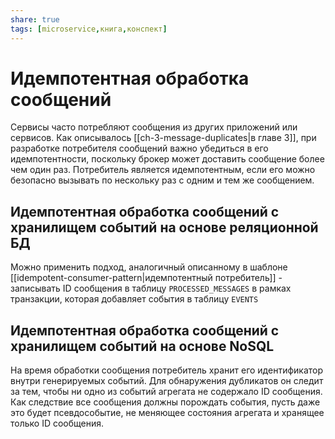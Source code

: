 ```yaml
---
share: true
tags: [microservice,книга,конспект]
---
```

# Идемпотентная обработка сообщений
Сервисы часто потребляют сообщения из других приложений или сервисов. Как описывалось [[ch-3-message-duplicates|в главе 3]], при разработке потребителя сообщений важно убедиться в его идемпотентности, поскольку брокер может доставить сообщение более чем один раз.
Потребитель является идемпотентным, если его можно безопасно вызывать по нескольку раз с одним и тем же сообщением.
## Идемпотентная обработка сообщений с хранилищем событий на основе реляционной БД
Можно применить подход, аналогичный описанному в шаблоне [[idempotent-consumer-pattern|идемпотентный потребитель]] - записывать ID сообщения в таблицу `PROCESSED_MESSAGES` в рамках транзакции, которая добавляет события в таблицу `EVENTS`
## Идемпотентная обработка сообщений с хранилищем событий на основе NoSQL
На время обработки сообщения потребитель хранит его идентификатор внутри генерируемых событий. Для обнаружения дубликатов он следит за тем, чтобы ни одно из событий агрегата не содержало ID сообщения.
Как следствие все сообщения должны порождать события, пусть даже это будет псевдособытие, не меняющее состояния агрегата и хранящее только ID сообщения.